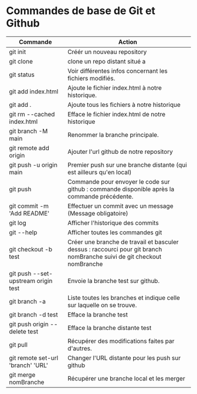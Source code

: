 # Commandes de base de Git et Github

| Commande                                                             | Action                                                                                                                  |
| -------------------------------------------------------------------- | ----------------------------------------------------------------------------------------------------------------------- |
| git init                                                             | Créér un nouveau repository                                                                                             |
| git clone                                                            | clone un repo distant situé a                                                                                           |
| git status                                                           | Voir différentes infos concernant les fichiers modifiés.                                                                |
| git add index.html                                                   | Ajoute le fichier index.html à notre historique.                                                                        |
| git add .                                                            | Ajoute tous les fichiers à notre historique                                                                             |
| git rm --cached index.html                                           | Efface le fichier index.html de notre historique                                                                        |
| git branch -M main                                                   | Renommer la branche principale.                                                                                         |
| git remote add origin <URL>                                          | Ajouter l'url github de notre repository                                                                                |
| git push -u origin main                                              | Premier push sur une branche distante (qui est ailleurs qu'en local)                                                    |
| git push                                                             | Commande pour envoyer le code sur github : commande disponible après la commande précédente.                            |
| git commit -m 'Add README'                                           | Effectuer un commit avec un message (Message obligatoire)                                                               |
| git log                                                              | Afficher l'historique des commits                                                                                       |
| git --help                                                           | Afficher toutes les commandes git                                                                                       |
| git checkout -b test                                                 | Créer une branche de travail et basculer dessus : raccourci pour git branch nomBranche suivi de git checkout nomBranche |
| git push --set-upstream origin test                                  | Envoie la branche test sur github.                                                                                      |
| git branch -a                                                        | Liste toutes les branches et indique celle sur laquelle on se trouve.                                                   |
| git branch -d test                                                   | Efface la branche test                                                                                                  |
| git push origin --delete test                                        | Efface la branche distante test                                                                                         |
| git pull                                                             | Récupérer des modifications faites par d'autres.                                                                        |
| git remote set-url 'branch' 'URL'                                    | Changer l'URL distante pour les push sur github                                                                         |
| git merge nomBranche                                                 | Récupérer une branche local et les merger                                                                               |
